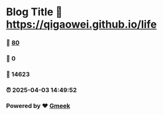# Blog Title :link: https://qigaowei.github.io/life 
### :page_facing_up: [80](https://qigaowei.github.io/life/tag.html) 
### :speech_balloon: 0 
### :hibiscus: 14623 
### :alarm_clock: 2025-04-03 14:49:52 
### Powered by :heart: [Gmeek](https://github.com/Meekdai/Gmeek)
